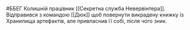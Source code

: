 #ББЕГ 
Колишній працівник [[Секретна служба Невервінтера]]. Відправився з командою [[Дюк]] щоб повернути викрадену книжку із Хранилища артефактів, але привласнив її собі, після чого зник.